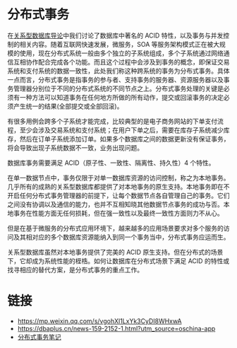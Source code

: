 # 分布式事务

在[关系型数据库导论](http://ngte-infras.gitbook.io/i/?q=关系型数据库)中我们讨论了数据库中著名的 ACID 特性，以及事务与并发控制的相关内容。随着互联网快速发展，微服务，SOA 等服务架构模式正在被大规模的使用，现在分布式系统一般由多个独立的子系统组成，多个子系统通过网络通信互相协作配合完成各个功能。而且这个过程中会涉及到事务的概念，即保证交易系统和支付系统的数据一致性，此处我们称这种跨系统的事务为分布式事务。具体一点而言，分布式事务是指事务的参与者、支持事务的服务器、资源服务器以及事务管理器分别位于不同的分布式系统的不同节点之上。分布式事务处理的关键是必须有一种方法可以知道事务在任何地方所做的所有动作，提交或回滚事务的决定必须产生统一的结果(全部提交或全部回滚)。

有很多用例会跨多个子系统才能完成，比较典型的是电子商务网站的下单支付流程，至少会涉及交易系统和支付系统；在用户下单之后，需要在库存子系统减少库存，然后在订单子系统添加订单。如果多个数据库之间的数据更新没有保证事务，将会导致出现子系统数据不一致，业务出现问题。

数据库事务需要满足 ACID（原子性、一致性、隔离性、持久性）4 个特性。

在单一数据节点中，事务仅限于对单一数据库资源的访问控制，称之为本地事务。几乎所有的成熟的关系型数据库都提供了对本地事务的原生支持。本地事务即在不开启任何分布式事务管理器的前提下，让每个数据节点各自管理自己的事务。它们之间没有协调以及通信的能力，也并不互相知晓其他数据节点事务的成功与否。本地事务在性能方面无任何损耗，但在强一致性以及最终一致性方面则力不从心。

但是在基于微服务的分布式应用环境下，越来越多的应用场景要求对多个服务的访问及其相对应的多个数据库资源能纳入到同一个事务当中，分布式事务应运而生。

关系型数据库虽然对本地事务提供了完美的 ACID 原生支持。但在分布式的场景下，它却成为系统性能的桎梏。如何让数据库在分布式场景下满足 ACID 的特性或找寻相应的替代方案，是分布式事务的重点工作。

# 链接

- https://mp.weixin.qq.com/s/vgohXl1LxYk3CyDI8WHxwA
- https://dbaplus.cn/news-159-2152-1.html?utm_source=oschina-app
- [分布式事务笔记](http://www.yangguo.info/2016/05/23/%E5%88%86%E5%B8%83%E5%BC%8F%E4%BA%8B%E5%8A%A1%E7%AC%94%E8%AE%B0/)
